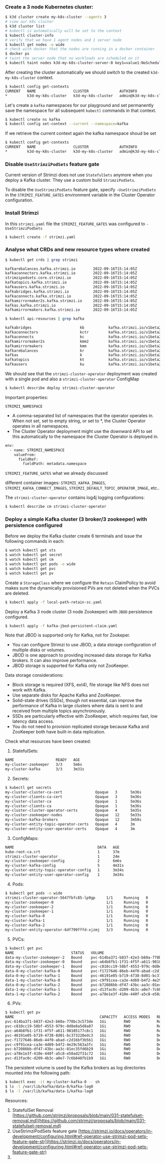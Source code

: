### Create a 3 node Kubernetes cluster:

```bash
$ k3d cluster create my-k8s-cluster --agents 3
# view our k8s cluster 
$ k3d cluster list
# kubectl is automatically will be set to the context
$ kubectl cluster-info
# verify that we have 1 agent nodes and 1 server node
$ kubectl get nodes -o wide
# check with docker that the nodes are running in a docker container
$ docker ps
# taint the server node that no workloads are scheduled on it
$ kubectl taint nodes k3d-my-k8s-cluster-server-0 key1=value1:NoSchedule
```

After creating the cluster automatically we should switch to the created `k3d-my-k8s-cluster` context.

```bash
$ kubectl config get-contexts
CURRENT   NAME                 CLUSTER              AUTHINFO                   NAMESPACE
*         k3d-my-k8s-cluster   k3d-my-k8s-cluster   admin@k3d-my-k8s-cluster
```

Let's create a `kafka` namespaces for our playground and set permanently save the namespace for all subsequent `kubectl` 
commands in that context.

```bash
$ kubectl create ns kafka
$ kubectl config set-context --current --namespace=kafka 
```

If we retrieve the current context again the kafka namespace shoud be set

```bash
$ kubectl config get-contexts
CURRENT   NAME                 CLUSTER              AUTHINFO                   NAMESPACE
*         k3d-my-k8s-cluster   k3d-my-k8s-cluster   admin@k3d-my-k8s-cluster   kafka
```

### Disable `UseStrimziPodSets` feature gate 

Current version of Strimzi does not use `StatefulSets` anymore when you deploy a Kafka cluster. They use a custom build 
`StrimziPodSets`.

To disable the `UseStrimziPodSets` feature gate, specify `-UseStrimziPodSets` in the `STRIMZI_FEATURE_GATES`
environment variable in the Cluster Operator configuration.

### Install Strimzi

In this `strimzi.yaml` file the `STRIMZI_FEATURE_GATES` was configured to `-UseStrimziPodSets`

```bash
$ kubectl create -f strimzi.yaml
```

### Analyse what CRDs and new resource types where created

```bash
$ kubectl get crds | grep strimzi

kafkarebalances.kafka.strimzi.io        2022-09-16T15:14:05Z
kafkaconnectors.kafka.strimzi.io        2022-09-16T15:14:05Z
strimzipodsets.core.strimzi.io          2022-09-16T15:14:05Z
kafkatopics.kafka.strimzi.io            2022-09-16T15:14:05Z
kafkausers.kafka.strimzi.io             2022-09-16T15:14:05Z
kafkabridges.kafka.strimzi.io           2022-09-16T15:14:05Z
kafkaconnects.kafka.strimzi.io          2022-09-16T15:14:05Z
kafkamirrormaker2s.kafka.strimzi.io     2022-09-16T15:14:05Z
kafkas.kafka.strimzi.io                 2022-09-16T15:14:05Z
kafkamirrormakers.kafka.strimzi.io      2022-09-16T15:14:05Z
```

```bash
$ kubectl api-resources | grep kafka

kafkabridges                      kb           kafka.strimzi.io/v1beta2               true         KafkaBridge
kafkaconnectors                   kctr         kafka.strimzi.io/v1beta2               true         KafkaConnector
kafkaconnects                     kc           kafka.strimzi.io/v1beta2               true         KafkaConnect
kafkamirrormaker2s                kmm2         kafka.strimzi.io/v1beta2               true         KafkaMirrorMaker2
kafkamirrormakers                 kmm          kafka.strimzi.io/v1beta2               true         KafkaMirrorMaker
kafkarebalances                   kr           kafka.strimzi.io/v1beta2               true         KafkaRebalance
kafkas                            k            kafka.strimzi.io/v1beta2               true         Kafka
kafkatopics                       kt           kafka.strimzi.io/v1beta2               true         KafkaTopic
kafkausers                        ku           kafka.strimzi.io/v1beta2               true         KafkaUser
```

We should see that the `strimzi-cluster-operator` deployment was created with a single pod and also a 
`strimzi-cluster-operator` ConfigMap

```bash
$ kubectl describe deploy strimzi-cluster-operator
```
Important properties:

`STRIMZI_NAMESPACE`

- A comma-separated list of namespaces that the operator operates in. When not set, set to empty string, or set to *, the Cluster Operator operates in all namespaces.
- The Cluster Operator deployment might use the downward API to set this automatically to the namespace the Cluster Operator is deployed in.

```bash
env:
  - name: STRIMZI_NAMESPACE
    valueFrom:
      fieldRef:
        fieldPath: metadata.namespace
```

`STRIMZI_FEATURE_GATES` what we already discussed

different container images:
`STRIMZI_KAFKA_IMAGES`, `STRIMZI_KAFKA_CONNECT_IMAGES`, `STRIMZI_DEFAULT_TOPIC_OPERATOR_IMAGE`, etc..

The `strimzi-cluster-operator` contains log4j logging configurations:

```bash
$ kubectl describe cm strimzi-cluster-operator
```

### Deploy a simple Kafka cluster (3 broker/3 zookeeper) with persistence configured

Before we deploy the Kafka cluster create 6 terminals and issue the following commands in each:

```bash
$ watch kubectl get sts 
$ watch kubectl get secret
$ watch kubectl get cm
$ watch kubectl get pods -o wide
$ watch kubectl get pvc
$ watch kubectl get pv
```

Create a `StorageClass` where we configure the `Retain` ClaimPolicy to avoid makes sure the dynamically provisioned PVs 
are not deleted when the PVCs are deleted. 

```bash
$ kubectl apply -f local-path-retain-sc.yaml 
```

Deploy a Kafka 3 node cluster (3 node Zookeeper) with `JBOD` persistence configured.

```bash
$ kubectl apply -f kafka-jbod-persistent-claim.yaml
```

Note that JBOD is supported only for Kafka, not for Zookeper.

- You can configure Strimzi to use JBOD, a data storage configuration of multiple disks or volumes. 
- JBOD is one approach to providing increased data storage for Kafka brokers. It can also improve performance.
- JBOD storage is supported for Kafka only not ZooKeeper.

Data storage considerations: 
- Block storage is required (XFS, ext4), file storage like NFS does not work with Kafka.
- Use separate disks for Apache Kafka and ZooKeeper.
- Solid-state drives (SSDs), though not essential, can improve the performance of Kafka in large clusters where data is sent to and received from multiple topics asynchronously.
- SSDs are particularly effective with ZooKeeper, which requires fast, low latency data access.
- You do not need to provision replicated storage because Kafka and ZooKeeper both have built-in data replication.

Check what resources have been created:

1. StatefulSets:

```bash
NAME                   READY   AGE
my-cluster-zookeeper   3/3     5m6s
my-cluster-kafka       3/3     3m31s
```

2. Secrets:

```bash
$ kubectl get secrets
my-cluster-cluster-ca-cert               Opaque   3      5m36s
my-cluster-clients-ca-cert               Opaque   3      5m36s
my-cluster-cluster-ca                    Opaque   1      5m36s
my-cluster-clients-ca                    Opaque   1      5m36s
my-cluster-cluster-operator-certs        Opaque   4      5m35s
my-cluster-zookeeper-nodes               Opaque   12     5m33s
my-cluster-kafka-brokers                 Opaque   12     3m58s
my-cluster-entity-topic-operator-certs   Opaque   4      3m
my-cluster-entity-user-operator-certs    Opaque   4      3m
```

3. ConfigMaps:

```bash
NAME                                      DATA   AGE
kube-root-ca.crt                          1      37m
strimzi-cluster-operator                  1      24m
my-cluster-zookeeper-config               2      6m6s
my-cluster-kafka-config                   5      4m31s
my-cluster-entity-topic-operator-config   1      3m34s
my-cluster-entity-user-operator-config    1      3m34s
```

4. Pods:

```bash
$ kubectl get pods -o wide
strimzi-cluster-operator-5647fbfc85-lp9gp     1/1     Running   0          24m     10.42.1.5   k3d-my-k8s-cluster-agent-2   <none>           <none>
my-cluster-zookeeper-0                        1/1     Running   0          6m56s   10.42.3.5   k3d-my-k8s-cluster-agent-0   <none>           <none>
my-cluster-zookeeper-2                        1/1     Running   0          6m55s   10.42.1.7   k3d-my-k8s-cluster-agent-2   <none>           <none>
my-cluster-zookeeper-1                        1/1     Running   0          6m55s   10.42.2.6   k3d-my-k8s-cluster-agent-1   <none>           <none>
my-cluster-kafka-0                            1/1     Running   0          5m21s   10.42.3.7   k3d-my-k8s-cluster-agent-0   <none>           <none>
my-cluster-kafka-1                            1/1     Running   0          5m21s   10.42.2.8   k3d-my-k8s-cluster-agent-1   <none>           <none>
my-cluster-kafka-2                            1/1     Running   0          5m21s   10.42.1.9   k3d-my-k8s-cluster-agent-2   <none>           <none>
my-cluster-entity-operator-6df799fffd-xjzmj   3/3     Running   0          4m23s   10.42.3.8   k3d-my-k8s-cluster-agent-0   <none>           <none>
```

5. PVCs:

```bash
$ kubectl get pvc 
NAME                          STATUS   VOLUME                                     CAPACITY   ACCESS MODES   STORAGECLASS   AGE
data-my-cluster-zookeeper-2   Bound    pvc-614ba371-b837-42e3-b60a-778bc3c573de   1Gi        RWO            local-path-retain-sc   44m
data-my-cluster-zookeeper-0   Bound    pvc-a64b8fb1-1f31-4f5f-a611-98105177c8c1   1Gi        RWO            local-path-retain-sc   44m
data-my-cluster-zookeeper-1   Bound    pvc-c810cc19-58bf-4553-979c-0d8e8a5d8a87   1Gi        RWO            local-path-retain-sc   44m
data-0-my-cluster-kafka-0     Bound    pvc-f1727646-86eb-44f0-abad-c2d16bf3b5b1   1Gi        RWO            local-path-retain-sc   42m
data-0-my-cluster-kafka-1     Bound    pvc-46191e05-b719-4738-8d01-bc373228edc3   1Gi        RWO            local-path-retain-sc   42m
data-1-my-cluster-kafka-0     Bound    pvc-c9f91cea-ca3e-4d69-b4f2-4e29c563a3fc   1Gi        RWO            local-path-retain-sc   42m
data-0-my-cluster-kafka-2     Bound    pvc-b72086bb-df47-43bc-aa3c-01ec35fd6b29   1Gi        RWO            local-path-retain-sc   42m
data-1-my-cluster-kafka-1     Bound    pvc-d13fac0c-d209-4b3c-a0e7-7c6b848fb1b9   1Gi        RWO            local-path-retain-sc   42m
data-1-my-cluster-kafka-2     Bound    pvc-a78e1e3f-410e-440f-a5c8-e58ad2f31c72   1Gi        RWO            local-path-retain-sc   42m
```

6. PVs:
 
```bash
$ kubectl get pv
NAME                                       CAPACITY   ACCESS MODES   RECLAIM POLICY   STATUS   CLAIM                               STORAGECLASS           REASON   AGE
pvc-614ba371-b837-42e3-b60a-778bc3c573de   1Gi        RWO            Retain           Bound    kafka/data-my-cluster-zookeeper-2   local-path-retain-sc            5m18s
pvc-c810cc19-58bf-4553-979c-0d8e8a5d8a87   1Gi        RWO            Retain           Bound    kafka/data-my-cluster-zookeeper-1   local-path-retain-sc            5m17s
pvc-a64b8fb1-1f31-4f5f-a611-98105177c8c1   1Gi        RWO            Retain           Bound    kafka/data-my-cluster-zookeeper-0   local-path-retain-sc            5m17s
pvc-46191e05-b719-4738-8d01-bc373228edc3   1Gi        RWO            Delete           Bound    kafka/data-0-my-cluster-kafka-1     local-path-retain-sc            3m9s
pvc-f1727646-86eb-44f0-abad-c2d16bf3b5b1   1Gi        RWO            Delete           Bound    kafka/data-0-my-cluster-kafka-0     local-path-retain-sc            3m6s
pvc-c9f91cea-ca3e-4d69-b4f2-4e29c563a3fc   1Gi        RWO            Delete           Bound    kafka/data-1-my-cluster-kafka-0     local-path-retain-sc            3m5s
pvc-b72086bb-df47-43bc-aa3c-01ec35fd6b29   1Gi        RWO            Delete           Bound    kafka/data-0-my-cluster-kafka-2     local-path-retain-sc            3m4s
pvc-a78e1e3f-410e-440f-a5c8-e58ad2f31c72   1Gi        RWO            Delete           Bound    kafka/data-1-my-cluster-kafka-2     local-path-retain-sc            3m3s
pvc-d13fac0c-d209-4b3c-a0e7-7c6b848fb1b9   1Gi        RWO            Delete           Bound    kafka/data-1-my-cluster-kafka-1     local-path-retain-sc            3m
```
The persistent volume is used by the Kafka brokers as log directories mounted into the following path:

```bash
$ kubectl exec -it my-cluster-kafka-0 -- sh
$ ls -l /var/lib/kafka/data-0/kafka-log0
$ ls -l /var/lib/kafka/data-1/kafka-log0
```



Resources:

1. StatefulSet Removal [https://github.com/strimzi/proposals/blob/main/031-statefulset-removal.md](https://github.com/strimzi/proposals/blob/main/031-statefulset-removal.md)
2. UseStrimziPodSets feature gate [https://strimzi.io/docs/operators/in-development/configuring.html#ref-operator-use-strimzi-pod-sets-feature-gate-str](https://strimzi.io/docs/operators/in-development/configuring.html#ref-operator-use-strimzi-pod-sets-feature-gate-str)
3. 